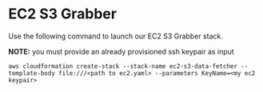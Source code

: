 # EC2 S3 Grabber

Use the following command to launch our EC2 S3 Grabber stack.

**NOTE:** you must provide an already provisioned ssh keypair as input

```
aws cloudformation create-stack --stack-name ec2-s3-data-fetcher --template-body file:///<path to ec2.yaml> --parameters KeyName=<my ec2 keypair>
```